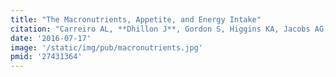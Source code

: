 ```yaml
---
title: "The Macronutrients, Appetite, and Energy Intake"
citation: "Carreiro AL, **Dhillon J**, Gordon S, Higgins KA, Jacobs AG, McArthur BM, Redan BW, Rivera RL, Schmidt LR, Mattes RD. *Annual Review of Nutrition*. 2016."
date: '2016-07-17'
image: '/static/img/pub/macronutrients.jpg'
pmid: '27431364'
---
```


